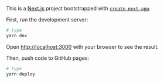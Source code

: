 This is a [Next.js](https://nextjs.org) project bootstrapped with [`create-next-app`](https://nextjs.org/docs/app/api-reference/cli/create-next-app).

First, run the development server:

```bash
# type
yarn dev
```

Open [http://localhost:3000](http://localhost:3000) with your browser to see the result.

Then, push code to GitHub pages:

```bash
# type
yarn deploy
```
